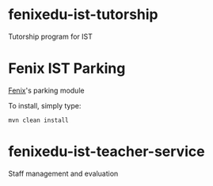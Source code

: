 fenixedu-ist-tutorship
======================

Tutorship program for IST

Fenix IST Parking
==================

[Fenix](http://www.github.com/FenixEdu/fenix)'s parking module

To install, simply type:

    mvn clean install

fenixedu-ist-teacher-service
============================

Staff management and evaluation
